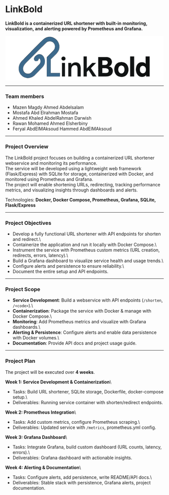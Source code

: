 # LinkBold

**LinkBold is a containerized URL shortener with built-in monitoring,
visualization, and alerting powered by Prometheus and Grafana.**

![LinkBold Logo](assets/A_two-dimensional_digital_vector_logo_for_the_serv.png)

------------------------------------------------------------------------

### Team members

-   Mazen Magdy Ahmed Abdelsalam
-   Mostafa Abd Elrahman Mostafa
-   Ahmed Khaled AbdelRahman Darwish
-   Rawan Mohamed Ahmed Elsherbiny
-   Feryal AbdElMAksoud Hammed AbdElMAksoud

------------------------------------------------------------------------

### Project Overview

The LinkBold project focuses on building a containerized URL shortener
webservice and monitoring its performance.\
The service will be developed using a lightweight web framework
(Flask/Express) with SQLite for storage, containerized with Docker, and
monitored using Prometheus and Grafana.\
The project will enable shortening URLs, redirecting, tracking
performance metrics, and visualizing insights through dashboards and
alerts.

Technologies: **Docker, Docker Compose, Prometheus, Grafana, SQLite,
Flask/Express**

------------------------------------------------------------------------

### Project Objectives

-   Develop a fully functional URL shortener with API endpoints for
    shorten and redirect.\
-   Containerize the application and run it locally with Docker
    Compose.\
-   Instrument the service with Prometheus custom metrics (URL creation,
    redirects, errors, latency).\
-   Build a Grafana dashboard to visualize service health and usage
    trends.\
-   Configure alerts and persistence to ensure reliability.\
-   Document the entire setup and API endpoints.

------------------------------------------------------------------------

### Project Scope

-   **Service Development**: Build a webservice with API endpoints
    (`/shorten`, `/<code>`).\
-   **Containerization**: Package the service with Docker & manage with
    Docker Compose.\
-   **Monitoring**: Add Prometheus metrics and visualize with Grafana
    dashboards.\
-   **Alerting & Persistence**: Configure alerts and enable data
    persistence with Docker volumes.\
-   **Documentation**: Provide API docs and project usage guide.

------------------------------------------------------------------------

### Project Plan

The project will be executed over **4 weeks**.

**Week 1: Service Development & Containerization**\
- Tasks: Build URL shortener, SQLite storage, Dockerfile, docker-compose
setup.\
- Deliverables: Running service container with shorten/redirect
endpoints.

**Week 2: Prometheus Integration**\
- Tasks: Add custom metrics, configure Prometheus scraping.\
- Deliverables: Updated service with `/metrics`, prometheus.yml config.

**Week 3: Grafana Dashboard**\
- Tasks: Integrate Grafana, build custom dashboard (URL counts, latency,
errors).\
- Deliverables: Grafana dashboard with actionable insights.

**Week 4: Alerting & Documentation**\
- Tasks: Configure alerts, add persistence, write README/API docs.\
- Deliverables: Stable stack with persistence, Grafana alerts, project
documentation.
